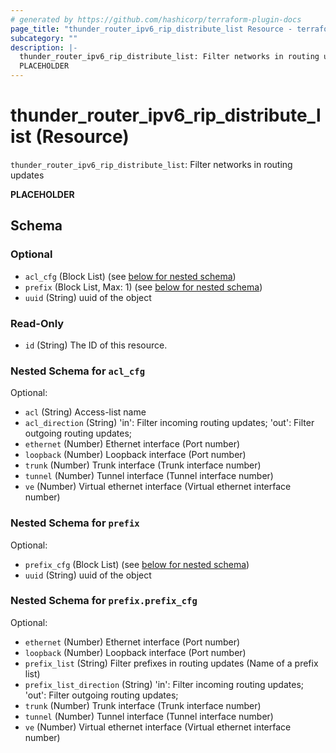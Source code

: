 ```yaml
---
# generated by https://github.com/hashicorp/terraform-plugin-docs
page_title: "thunder_router_ipv6_rip_distribute_list Resource - terraform-provider-thunder"
subcategory: ""
description: |-
  thunder_router_ipv6_rip_distribute_list: Filter networks in routing updates
  PLACEHOLDER
---
```


# thunder_router_ipv6_rip_distribute_list (Resource)

`thunder_router_ipv6_rip_distribute_list`: Filter networks in routing updates

__PLACEHOLDER__



<!-- schema generated by tfplugindocs -->
## Schema

### Optional

- `acl_cfg` (Block List) (see [below for nested schema](#nestedblock--acl_cfg))
- `prefix` (Block List, Max: 1) (see [below for nested schema](#nestedblock--prefix))
- `uuid` (String) uuid of the object

### Read-Only

- `id` (String) The ID of this resource.

<a id="nestedblock--acl_cfg"></a>
### Nested Schema for `acl_cfg`

Optional:

- `acl` (String) Access-list name
- `acl_direction` (String) 'in': Filter incoming routing updates; 'out': Filter outgoing routing updates;
- `ethernet` (Number) Ethernet interface (Port number)
- `loopback` (Number) Loopback interface (Port number)
- `trunk` (Number) Trunk interface (Trunk interface number)
- `tunnel` (Number) Tunnel interface (Tunnel interface number)
- `ve` (Number) Virtual ethernet interface (Virtual ethernet interface number)


<a id="nestedblock--prefix"></a>
### Nested Schema for `prefix`

Optional:

- `prefix_cfg` (Block List) (see [below for nested schema](#nestedblock--prefix--prefix_cfg))
- `uuid` (String) uuid of the object

<a id="nestedblock--prefix--prefix_cfg"></a>
### Nested Schema for `prefix.prefix_cfg`

Optional:

- `ethernet` (Number) Ethernet interface (Port number)
- `loopback` (Number) Loopback interface (Port number)
- `prefix_list` (String) Filter prefixes in routing updates (Name of a prefix list)
- `prefix_list_direction` (String) 'in': Filter incoming routing updates; 'out': Filter outgoing routing updates;
- `trunk` (Number) Trunk interface (Trunk interface number)
- `tunnel` (Number) Tunnel interface (Tunnel interface number)
- `ve` (Number) Virtual ethernet interface (Virtual ethernet interface number)


